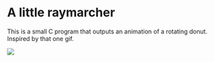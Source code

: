 # A little raymarcher

This is a small C program that outputs an animation of a rotating donut. Inspired by that one gif. 


 <img style="max-width:300px;" src="https://cdn.loom.com/sessions/thumbnails/98f64fcff00346998df1532976eae63c-with-play.gif">


